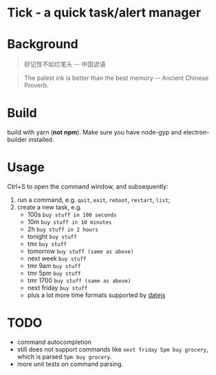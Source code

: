 Tick - a quick task/alert manager
=================================

# Background

> 好记性不如烂笔头 -- 中国谚语

> The palest ink is better than the best memory -- Ancient Chinese Proverb.

# Build

build with yarn (**not npm**). Make sure you have node-gyp and electron-builder installed.

# Usage

Ctrl+S to open the command window, and subsequently:

1. run a command, e.g. `quit`, `exit`, `reboot`, `restart`, `list`;
2. create a new task, e.g.
   - 100s `buy stuff in 100 seconds`
   - 10m `buy stuff in 10 minutes`
   - 2h `buy stuff in 2 hours`
   - tonight `buy stuff`
   - tmr `buy stuff`
   - tomorrow `buy stuff (same as above)`
   - next week `buy stuff`
   - tmr 9am `buy stuff`
   - tmr 5pm `buy stuff`
   - tmr 1700 `buy stuff (same as above)`
   - next friday `buy stuff`
   - plus a lot more time formats supported by [datejs](https://github.com/datejs/Datejs#parsing)


# TODO

* command autocompletion
* still does not support commands like `next friday 5pm buy grocery`, which is parsed `5pm buy grocery`.
* more unit tests on command parsing.


